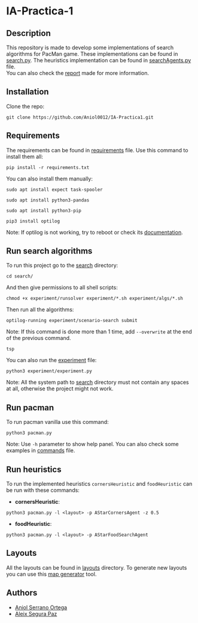 # IA-Practica-1

## Description
This repository is made to develop some implementations of search algorithms for PacMan game. These implementations can be found in [search.py](search/search.py).
The heuristics implementation can be found in [searchAgents.py](search/searchAgents.py) file. <br>
You can also check the [report](report.pdf) made for more information.

## Installation
Clone the repo:

```shell
git clone https://github.com/Aniol0012/IA-Practica1.git
```

## Requirements

The requirements can be found in [requirements](requirements.txt) file. Use this command to install them all:

````shell
pip install -r requirements.txt
````

You can also install them manually:

```shell
sudo apt install expect task-spooler
```
````shell
sudo apt install python3-pandas
````

````shell
sudo apt install python3-pip
````

````shell
pip3 install optilog
````
Note: If optilog is not working, try to reboot or check its [documentation](http://hardlog.udl.cat/static/doc/optilog/html/index.html).

## Run search algorithms

To run this project go to the [search](search) directory:

````shell
cd search/
````

And then give permissions to all shell scripts:

````shell
chmod +x experiment/runsolver experiment/*.sh experiment/algs/*.sh
````

Then run all the algorithms:

````shell
optilog-running experiment/scenario-search submit
````
Note: If this command is done more than 1 time, add `--overwrite` at the end of the previous command.

````shell
tsp
````

You can also run the [experiment](search/experiment/experiment.py) file:

````shell
python3 experiment/experiment.py
````

Note: All the system path to [search](search) directory must not contain any spaces at all, otherwise the project might not work.

## Run pacman
To run pacman vanilla use this command:

````shell
python3 pacman.py
````

Note: Use `-h` parameter to show help panel. You can also check some examples in [commands](search/commands.txt) file.

## Run heuristics
To run the implemented heuristics `cornersHeuristic` and `foodHeuristic` can be run with these commands:

- **cornersHeuristic**:
```shell
python3 pacman.py -l <layout> -p AStarCornersAgent -z 0.5
```

- **foodHeuristic**:
````shell
python3 pacman.py -l <layout> -p AStarFoodSearchAgent
````

## Layouts

All the layouts can be found in [layouts](search/layouts) directory.
To generate new layouts you can use this [map generator](https://github.com/jponf/Pacman-Project-Search-MapGen) tool.

## Authors
- [Aniol Serrano Ortega](https://github.com/Aniol0012)
- [Aleix Segura Paz](https://github.com/aleixsegura)